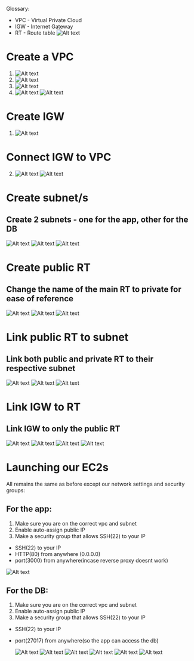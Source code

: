 Glossary:
- VPC - Virtual Private Cloud
- IGW - Internet Gateway
- RT - Route table
![Alt text](imgs-vpc/Diagram-domyown.png)
# Create a VPC
1. ![Alt text](imgs-vpc/1.png)
2. ![Alt text](imgs-vpc/2.png)
3. ![Alt text](imgs-vpc/3.png)
4. ![Alt text](imgs-vpc/4.png)
![Alt text](imgs-vpc/5.png)

# Create IGW
1. ![Alt text](imgs-vpc/6.png)

# Connect IGW to VPC
2. ![Alt text](imgs-vpc/7.png)
![Alt text](imgs-vpc/8.png)

# Create subnet/s
## Create 2 subnets - one for the app, other for the DB
![Alt text](imgs-vpc/9.png)
![Alt text](imgs-vpc/10.png)
![Alt text](imgs-vpc/11-dbaswell.png)

# Create public RT
## Change the name of the main RT to private for ease of reference
![Alt text](imgs-vpc/12-route.png)
![Alt text](imgs-vpc/13.png)
![Alt text](imgs-vpc/14.png)
# Link public RT to subnet

## Link both public and private RT to their respective subnet
![Alt text](imgs-vpc/15.png)
![Alt text](imgs-vpc/16-onlyselect-app(public).png)
![Alt text](imgs-vpc/17.png)

# Link IGW to RT
## Link IGW to only the public RT
![Alt text](imgs-vpc/18.png)
![Alt text](imgs-vpc/19.png)
![Alt text](imgs-vpc/20.png)
![Alt text](imgs-vpc/21.png)

# Launching our EC2s
All remains the same as before except our network settings and security groups:
## For the app:
1. Make sure you are on the correct vpc and subnet
2. Enable auto-assign public IP
3. Make a security group that allows SSH(22) to your IP
- SSH(22) to your IP
- HTTP(80) from anywhere (0.0.0.0)
- port(3000) from anywhere(incase reverse proxy doesnt work)

![Alt text](imgs-vpc/28-appsecur.png)
## For the DB:
1. Make sure you are on the correct vpc and subnet
2. Enable auto-assign public IP
3. Make a security group that allows SSH(22) to your IP
- SSH(22) to your IP
- port(27017) from anywhere(so the app can access the db)

  ![Alt text](imgs-vpc/27-mongosecurity.png)
![Alt text](imgs-vpc/22-when-creating-instance-only%20part%20to%20change.png)
![Alt text](imgs-vpc/23.png)
![Alt text](imgs-vpc/24.png)
![Alt text](imgs-vpc/25-done.png)
![Alt text](imgs-vpc/26.png)

